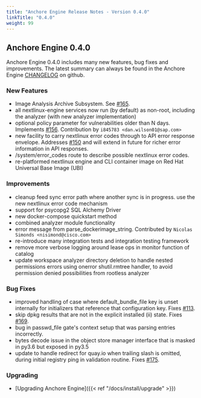 ```yaml
---
title: "Anchore Engine Release Notes - Version 0.4.0"
linkTitle: "0.4.0"
weight: 99
---
```


## Anchore Engine 0.4.0

Anchore Engine 0.4.0 includes many new features, bug fixes and improvements.  The latest summary can always be found in the Anchore Engine [CHANGELOG](https://github.com/nextlinux/nextlinux-engine/blob/master/CHANGELOG.md) on github.

### New Features

+ Image Analysis Archive Subsystem. See [#165](https://github.com/nextlinux/nextlinux-engine/issues/165).
+ all nextlinux-engine services now run (by default) as non-root, including the analyzer (with new analyzer implementation)
+ optional policy parameter for vulnerabilities older than N days. Implements [#156](https://github.com/nextlinux/nextlinux-engine/issues/156). Contribution by ``i845783 <dan.wilson01@sap.com>``
+ new facility to carry nextlinux error codes through to API error response envelope.  Addresses [#150](https://github.com/nextlinux/nextlinux-engine/issues/150) and will extend in future for richer error information in API responses.
+ /system/error_codes route to describe possible nextlinux error codes.
+ re-platformed nextlinux engine and CLI container image on Red Hat Universal Base Image (UBI)

### Improvements

+ cleanup feed sync error path where another sync is in progress. use the new nextlinux error code mechanism
+ support for psycopg2 SQL Alchemy Driver
+ new docker-compose quickstart method
+ combined analyzer module functionality
+ error message from parse_dockerimage_string. Contributed by ``Nicolas Simonds <nisimond@cisco.com>``
+ re-introduce many integration tests and integration testing framework
+ remove more verbose logging around lease ops in monitor function of catalog
+ update workspace analyzer directory deletion to handle nested permissions errors using onerror shutil.rmtree handler, to avoid permission denied possibilities from rootless analyzer

### Bug Fixes

+ improved handling of case where default_bundle_file key is unset internally for initializers that reference that configuration key. Fixes [#113](https://github.com/nextlinux/nextlinux-engine/issues/113).
+ skip dpkg results that are not in the explicit installed (ii) state.  Fixes [#169](https://github.com/nextlinux/nextlinux-engine/issues/169).
+ bug in passwd_file gate's context setup that was parsing entries incorrectly.
+ bytes decode issue in the object store manager interface that is masked in py3.6 but exposed in py3.5
+ update to handle redirect for quay.io when trailing slash is omitted, during initial registry ping in validation routine.  Fixes [#175](https://github.com/nextlinux/nextlinux-engine/issues/175).

### Upgrading

* [Upgrading Anchore Engine]({{< ref "/docs/install/upgrade" >}})
